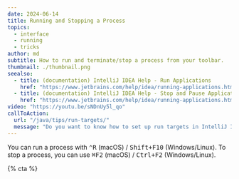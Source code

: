 ```yaml
---
date: 2024-06-14
title: Running and Stopping a Process
topics:
  - interface
  - running
  - tricks
author: md
subtitle: How to run and terminate/stop a process from your toolbar.
thumbnail: ./thumbnail.png
seealso:
  - title: (documentation) IntelliJ IDEA Help - Run Applications
    href: "https://www.jetbrains.com/help/idea/running-applications.html"
  - title: (documentation) IntelliJ IDEA Help - Stop and Pause Applications
    href: "https://www.jetbrains.com/help/idea/running-applications.html#stop-pause"
video: "https://youtu.be/sNDnUy5l_qo"
callToAction:
  url: "/java/tips/run-targets/"
  message: "Do you want to know how to set up run targets in IntelliJ IDEA?"
---
```


You can run a process with <kbd>⌃R</kbd> (macOS) / <kbd>Shift+F10</kbd> (Windows/Linux). To stop a process, you can use <kbd>⌘F2</kbd> (macOS) / <kbd>Ctrl+F2</kbd> (Windows/Linux).

{% cta %}
